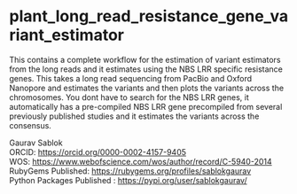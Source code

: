 # plant_long_read_resistance_gene_variant_estimator
This contains a complete workflow for the estimation of variant estimators from the long reads and it estimates using the NBS LRR specific resistance genes. This takes a long read sequencing from PacBio and Oxford Nanopore and estimates the variants and then plots the variants across the chromosomes. You dont have to search for the NBS LRR genes, it automatically has a pre-compiled NBS LRR gene precompiled from several previously published studies and it estimates the variants across the consensus. 

Gaurav Sablok \
ORCID: https://orcid.org/0000-0002-4157-9405 \
WOS: https://www.webofscience.com/wos/author/record/C-5940-2014 \
RubyGems Published: https://rubygems.org/profiles/sablokgaurav \
Python Packages Published : https://pypi.org/user/sablokgaurav/
